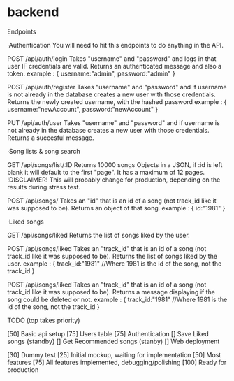 # backend


Endpoints


·Authentication
You will need to hit this endpoints to do anything in the API.

POST /api/auth/login 
    Takes "username" and "password" and logs in that user IF credentials are valid.
    Returns an authenticated message and also a token.
    example : 
    {
        username:"admin",
        password:"admin"
    }

POST /api/auth/register
    Takes "username" and "password"  and if username is not already in the database creates a new user with those credentials.
    Returns the newly created username, with the hashed password
    example :
    {
        username:"newAccount",
        password:"newAccount"
    }

PUT /api/auth/user
Takes "username" and "password"  and if username is not already in the database creates a new user with those credentials.
    Returns a succesful message.

·Song lists & song search

GET /api/songs/list/:ID
    Returns 10000 songs Objects in a JSON, if :id is left blank it will default to the first "page". It has a maximum of 12 pages. 
    !DISCLAIMER! This will probably change for production, depending on the results during stress test.

POST /api/songs/
    Takes an "id" that is an id of a song (not track_id like it was supposed to be).
    Returns an object of that song.
    example : 
    {
        id:"1981"
    }


·Liked songs

GET /api/songs/liked
    Returns the list of songs liked by the user.

POST /api/songs/liked
    Takes an "track_id" that is an id of a song (not track_id like it was supposed to be).
    Returns the list of songs liked by the user.
    example : 
    {
        track_id:"1981" //Where 1981 is the id of the song, not the track_id
    }
    
POST /api/songs/liked
    Takes an "track_id" that is an id of a song (not track_id like it was supposed to be).
    Returns a message displaying if the song could be deleted or not.
    example : 
    {
        track_id:"1981" //Where 1981 is the id of the song, not the track_id
    }












TODO (top takes priority)

[50] Basic api setup 
[75] Users table
[75] Authentication
[] Save Liked songs {standby}
[] Get Recommended songs (stanby)
[] Web deployment

[30] Dummy test
[25] Initial mockup, waiting for implementation
[50] Most features
[75] All features implemented, debugging/polishing
[100] Ready for production
